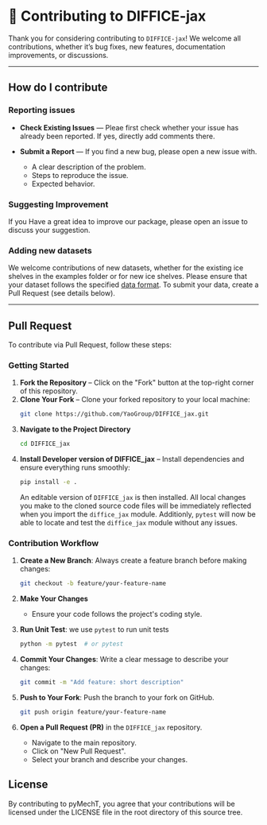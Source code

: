 # 📌 Contributing to DIFFICE-jax

Thank you for considering contributing to `DIFFICE-jax`! We welcome all contributions, whether it’s bug fixes, new features, documentation improvements, or discussions.

---
## How do I contribute

### Reporting issues

- **Check Existing Issues** — Pleae first check whether your issue has already been reported. If yes, directly add comments there.
  
- **Submit a Report** — If you find a new bug, please open a new issue with.
  - A clear description of the problem.
  - Steps to reproduce the issue.
  - Expected behavior.

### Suggesting Improvement

If you Have a great idea to improve our package, please open an issue to discuss your suggestion.

### Adding new datasets

We welcome contributions of new datasets, whether for the existing ice shelves in the examples folder or for new ice shelves. Please ensure that your dataset follows the specified [data format](https://github.com/YaoGroup/DIFFICE_jax/blob/main/docs/data.md). To submit your data, create a Pull Request (see details below).

---
## Pull Request

To contribute via Pull Request, follow these steps:
### Getting Started

1. **Fork the Repository** – Click on the "Fork" button at the top-right corner of this repository.
2. **Clone Your Fork** – Clone your forked repository to your local machine:
   ```sh
   git clone https://github.com/YaoGroup/DIFFICE_jax.git
3. **Navigate to the Project Directory**
   ```sh
   cd DIFFICE_jax
4. **Install Developer version of DIFFICE_jax** – Install dependencies and ensure everything runs smoothly:
   ```sh
   pip install -e .
   ```
   An editable version of `DIFFICE_jax` is then installed. All local changes you make to the cloned source code files will be immediately reflected when you import the `diffice_jax` module. Additionly, `pytest` will now be able to locate and test the `diffice_jax` module without any issues.
   

### Contribution Workflow

1. **Create a New Branch**: Always create a feature branch before making changes:
   ```sh
   git checkout -b feature/your-feature-name
2. **Make Your Changes**
   - Ensure your code follows the project's coding style.

3. **Run Unit Test**: we use `pytest` to run unit tests
   ```sh
   python -m pytest  # or pytest  
3. **Commit Your Changes**: Write a clear message to describe your changes:
   ```sh
   git commit -m "Add feature: short description"
4. **Push to Your Fork**: Push the branch to your fork on GitHub.
   ```sh
   git push origin feature/your-feature-name
5. **Open a Pull Request (PR)** in the `DIFFICE_jax` repository.
   - Navigate to the main repository.
   - Click on "New Pull Request".
   - Select your branch and describe your changes.

## License

By contributing to pyMechT, you agree that your contributions will be licensed
under the LICENSE file in the root directory of this source tree.
